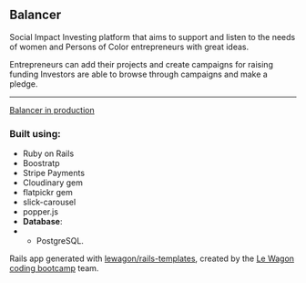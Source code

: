 ## Balancer 

Social Impact Investing platform that aims to support and listen to the needs of women and Persons of Color entrepreneurs with great ideas. 

Entrepreneurs can add their projects and create campaigns for raising funding
Investors are able to browse through campaigns and make a pledge.

--------------------------------
[Balancer in production]( https://balancer-lw.herokuapp.com/ "Check it out online")

### Built using:
- Ruby on Rails
- Boostratp
- Stripe Payments
- Cloudinary gem
- flatpickr gem
- slick-carousel
- popper.js
- **Database**:
- - PostgreSQL.


Rails app generated with [lewagon/rails-templates](https://github.com/lewagon/rails-templates), created by the [Le Wagon coding bootcamp](https://www.lewagon.com) team.
